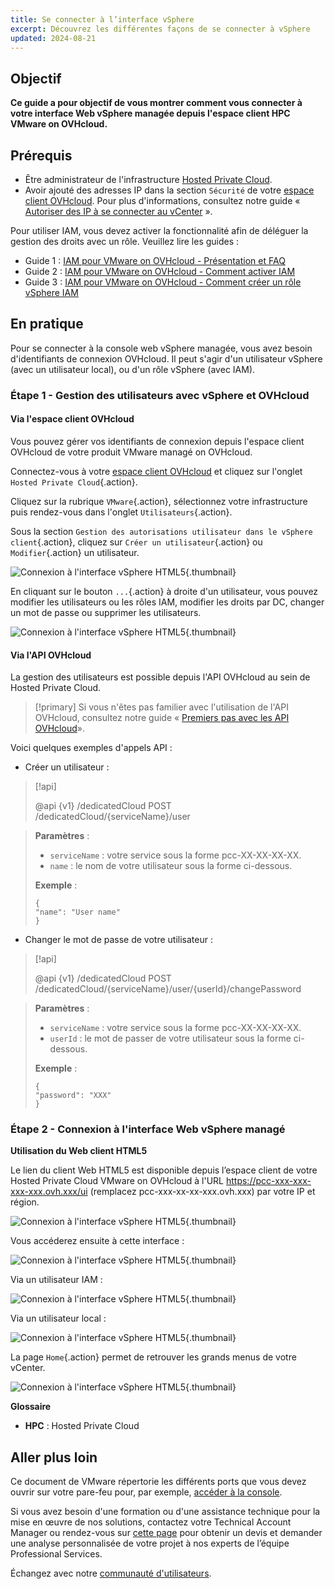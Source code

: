 ```yaml
---
title: Se connecter à l’interface vSphere
excerpt: Découvrez les différentes façons de se connecter à vSphere
updated: 2024-08-21
---
```


## Objectif

**Ce guide a pour objectif de vous montrer comment vous connecter à votre interface Web vSphere managée depuis l'espace client HPC VMware on OVHcloud.**

## Prérequis

- Être administrateur de l'infrastructure [Hosted Private Cloud](/links/hosted-private-cloud/vmware).
- Avoir ajouté des adresses IP dans la section `Sécurité` de votre [espace client OVHcloud](/links/manager). Pour plus d'informations, consultez notre guide « [Autoriser des IP à se connecter au vCenter](/pages/hosted_private_cloud/hosted_private_cloud_powered_by_vmware/autoriser_des_ip_a_se_connecter_au_vcenter) ».

Pour utiliser IAM, vous devez activer la fonctionnalité afin de déléguer la gestion des droits avec un rôle. Veuillez lire les guides :

- Guide 1 : [IAM pour VMware on OVHcloud - Présentation et FAQ](/pages/hosted_private_cloud/hosted_private_cloud_powered_by_vmware/vmware_iam_getting_started)
- Guide 2 : [IAM pour VMware on OVHcloud - Comment activer IAM](/pages/hosted_private_cloud/hosted_private_cloud_powered_by_vmware/vmware_iam_activation)
- Guide 3 : [IAM pour VMware on OVHcloud - Comment créer un rôle vSphere IAM](/pages/hosted_private_cloud/hosted_private_cloud_powered_by_vmware/vmware_iam_role)

## En pratique

Pour se connecter à la console web vSphere managée, vous avez besoin d'identifiants de connexion OVHcloud. Il peut s'agir d'un utilisateur vSphere (avec un utilisateur local), ou d'un rôle vSphere (avec IAM).

### Étape 1 - Gestion des utilisateurs avec vSphere et OVHcloud

#### Via l'espace client OVHcloud

Vous pouvez gérer vos identifiants de connexion depuis l'espace client OVHcloud de votre produit VMware managé on OVHcloud.

Connectez-vous à votre [espace client OVHcloud](/links/manager) et cliquez sur l'onglet `Hosted Private Cloud`{.action}.

Cliquez sur la rubrique `VMware`{.action}, sélectionnez votre infrastructure puis rendez-vous dans l'onglet `Utilisateurs`{.action}.

Sous la section `Gestion des autorisations utilisateur dans le vSphere client`{.action}, cliquez sur `Créer un utilisateur`{.action} ou `Modifier`{.action} un utilisateur.

![Connexion à l'interface vSphere HTML5](/pages/assets/screens/control_panel/product-selection/hosted-private-cloud/vmware/vmware_users.png){.thumbnail}

En cliquant sur le bouton `...`{.action} à droite d'un utilisateur, vous pouvez modifier les utilisateurs ou les rôles IAM, modifier les droits par DC, changer un mot de passe ou supprimer les utilisateurs.

![Connexion à l'interface vSphere HTML5](/pages/assets/screens/control_panel/product-selection/hosted-private-cloud/vmware/vmware_user_modification.png){.thumbnail}

#### Via l'API OVHcloud

La gestion des utilisateurs est possible depuis l'API OVHcloud au sein de Hosted Private Cloud.

> [!primary]
> Si vous n'êtes pas familier avec l'utilisation de l'API OVHcloud, consultez notre guide « [Premiers pas avec les API OVHcloud](/pages/manage_and_operate/api/first-steps)».

Voici quelques exemples d'appels API :

- Créer un utilisateur :

> [!api]
>
> @api {v1} /dedicatedCloud POST /dedicatedCloud/{serviceName}/user
>

> **Paramètres** :
> 
> - `serviceName` : votre service sous la forme pcc-XX-XX-XX-XX.
> - `name` : le nom de votre utilisateur sous la forme ci-dessous.
> 
> **Exemple** :
>
> ```shell
> {
> "name": "User name"
> }
> ```
> 

- Changer le mot de passe de votre utilisateur :

> [!api]
>
> @api {v1} /dedicatedCloud POST /dedicatedCloud/{serviceName}/user/{userId}/changePassword
>

> **Paramètres** :
>
> - `serviceName` : votre service sous la forme pcc-XX-XX-XX-XX.
> - `userId` : le mot de passer de votre utilisateur sous la forme ci-dessous.
>
> **Exemple** :
>
> ```shell
> {
> "password": "XXX"
> }
> ```

### Étape 2 - Connexion à l'interface Web vSphere managé

**Utilisation du Web client HTML5**

Le lien du client Web HTML5 est disponible depuis l’espace client de votre Hosted Private Cloud VMware on OVHcloud à l'URL <https://pcc-xxx-xxx-xxx-xxx.ovh.xxx/ui> (remplacez pcc-xxx-xx-xx-xxx.ovh.xxx) par votre IP et région.

![Connexion à l'interface vSphere HTML5](images/vsphere_web_client_all.png){.thumbnail}

Vous accéderez ensuite à cette interface :

![Connexion à l'interface vSphere HTML5](images/vsphere_web_client_iam_vs_local.png){.thumbnail}

Via un utilisateur IAM :

![Connexion à l'interface vSphere HTML5](images/vsphere_web_client_iam.png){.thumbnail}

Via un utilisateur local :

![Connexion à l'interface vSphere HTML5](images/vsphere_web_client_local.png){.thumbnail}

La page `Home`{.action} permet de retrouver les grands menus de votre vCenter.

![Connexion à l'interface vSphere HTML5](images/vsphere_web_client_pcc_home.png){.thumbnail}

**Glossaire**

- **HPC** : Hosted Private Cloud

## Aller plus loin

Ce document de VMware répertorie les différents ports que vous devez ouvrir sur votre pare-feu pour, par exemple, [accéder à la console](https://kb.vmware.com/kb/1012382).

Si vous avez besoin d'une formation ou d'une assistance technique pour la mise en œuvre de nos solutions, contactez votre Technical Account Manager ou rendez-vous sur [cette page](/links/professional-services) pour obtenir un devis et demander une analyse personnalisée de votre projet à nos experts de l’équipe Professional Services.

Échangez avec notre [communauté d'utilisateurs](/links/community).
